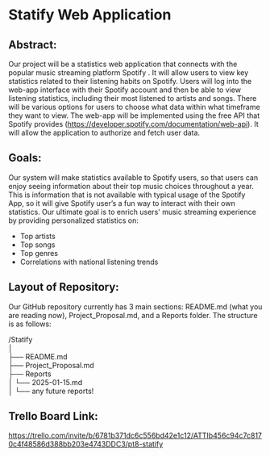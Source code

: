 # Statify Web Application
## Abstract:
Our project will be a statistics web application that connects with the popular music streaming platform Spotify . It will allow users to view key statistics related to their listening habits on Spotify. Users will log into the web-app interface with their Spotify account and then be able to view listening statistics, including their most listened to artists and songs. There will be various options for users to choose what data within what timeframe they want to view. The web-app will be implemented using the free API that Spotify provides (https://developer.spotify.com/documentation/web-api). It will allow the application to authorize and fetch user data.

## Goals:
Our system will make statistics available to Spotify users, so that users can enjoy seeing information about their top music choices throughout a year. This is information that is not available with typical usage of the Spotify App, so it will give Spotify user’s a fun way to interact with their own statistics.
Our ultimate goal is to enrich users' music streaming experience by providing personalized statistics on:
- Top artists
- Top songs
- Top genres
- Correlations with national listening trends

## Layout of Repository:
Our GitHub repository currently has 3 main sections: README.md (what you are reading now), Project_Proposal.md, and a Reports folder.
The structure is as follows:

/Statify\
│\
├── README.md\
├── Project_Proposal.md\
├── Reports\
│   └── 2025-01-15.md\
│   └── any future reports!

## Trello Board Link:
https://trello.com/invite/b/6781b371dc6c556bd42e1c12/ATTIb456c94c7c8170c4f48586d388bb203e4743DDC3/pt8-statify
